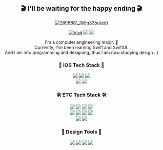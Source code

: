<div align="center">
  
## 🎬 I'll be waiting for the happy ending 🎬
  
<a href="https://www.youtube.com/watch?v=IUT1qAhMY4w">![2698881_flji5g335nkej0](https://user-images.githubusercontent.com/83414134/207082316-bd9da42c-8eab-4b65-81bc-77200798794d.gif)</a>
  
[![Visit](https://hits.seeyoufarm.com/api/count/incr/badge.svg?url=https%3A%2F%2Fgithub.com%2Fdh3183&count_bg=%230E487C&title_bg=%23A5B8D1&icon=smugmug.svg&icon_color=%23FFFFFF&title=Visit&edge_flat=true)](https://github.com/dh3183) <a href="https://velog.io/@elbin"><img src="https://img.shields.io/badge/Tech Blog-20C997?style=flat-square&logo=Velog&logoColor=white"/></a> <a href="https://www.instagram.com/elbin_98"><img src="https://img.shields.io/badge/Instagram-E4405F?style=flat-square&logo=Instagram&logoColor=white"/></a>
  
I'm a computer engineering major. 🐥<br>
Currently, I've been learning Swift and SwiftUI.<br>
And I am into programming and designing, thus I am now studying design : )

### 📱 iOS Tech Stack 📱
<img src="https://img.shields.io/badge/iOS-000000?style=flat-square&logo=apple&logoColor=white"/> 
<img src="https://img.shields.io/badge/Swift-F15137?style=flat-square&logo=Swift&logoColor=white"/> 
<img src="https://img.shields.io/badge/SwiftUI-0D52DB?style=flat-square&logo=Swift&logoColor=white"/><br> 
<img src="https://img.shields.io/badge/CocoaPods-EE3322?style=flat-square&logo=CocoaPods&logoColor=white"/> 
<img src="https://img.shields.io/badge/Realm-39477F?style=flat-square&logo=Realm&logoColor=white"/>

### 🛠 ETC Tech Stack 🛠
<img src="https://img.shields.io/badge/Android-3DDC84?style=flat-square&logo=Android&logoColor=white"/>
<img src="https://img.shields.io/badge/HTML-E34F26?style=flat-square&logo=HTML5&logoColor=white"/>
<img src="https://img.shields.io/badge/CSS-1572B6?style=flat-square&logo=CSS3&logoColor=white"/>
<img src="https://img.shields.io/badge/JavaScript-F7DF1E?style=flat-square&logo=JavaScript&logoColor=white"/><br>
  
<img src="https://img.shields.io/badge/Java-D04E3B?style=flat-square&logo=Oracle&logoColor=white"/> 
<img src="https://img.shields.io/badge/Python-3776AB?style=flat-square&logo=Python&logoColor=white"/>
<img src="https://img.shields.io/badge/MySQL-4479A1?style=flat-square&logo=MySQL&logoColor=white"/> 
<img src="https://img.shields.io/badge/MSSQL-CC2927?style=flat-square&logo=Microsoft SQL Server&logoColor=white"/></br>
<img src="https://img.shields.io/badge/Firebase-FFCA28?style=flat-square&logo=Firebase&logoColor=white"/> 
<img src="https://img.shields.io/badge/Postman-FF6C37?style=flat-square&logo=Postman&logoColor=white"/>

### 🎨 Design Tools 🎨
<img src="https://img.shields.io/badge/Photoshop-31A8FF?style=flat-square&logo=Adobe Photoshop&logoColor=white"/> <img src="https://img.shields.io/badge/Illustrator-FF9A00?style=flat-square&logo=Adobe Illustrator&logoColor=white"/> <img src="https://img.shields.io/badge/XD-ff61f6?style=flat-square&logo=Adobe XD&logoColor=white"/> <img src="https://img.shields.io/badge/Figma-ED6530?style=flat-square&logo=Figma&logoColor=white"/>
